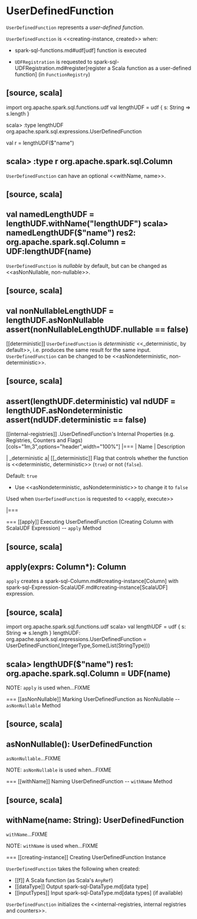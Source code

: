 # UserDefinedFunction

`UserDefinedFunction` represents a *user-defined function*.

`UserDefinedFunction` is <<creating-instance, created>> when:

* spark-sql-functions.md#udf[udf] function is executed

* `UDFRegistration` is requested to spark-sql-UDFRegistration.md#register[register a Scala function as a user-defined function] (in `FunctionRegistry`)

[source, scala]
----
import org.apache.spark.sql.functions.udf
val lengthUDF = udf { s: String => s.length }

scala> :type lengthUDF
org.apache.spark.sql.expressions.UserDefinedFunction

val r = lengthUDF($"name")

scala> :type r
org.apache.spark.sql.Column
----

`UserDefinedFunction` can have an optional <<withName, name>>.

[source, scala]
----
val namedLengthUDF = lengthUDF.withName("lengthUDF")
scala> namedLengthUDF($"name")
res2: org.apache.spark.sql.Column = UDF:lengthUDF(name)
----

`UserDefinedFunction` is *nullable* by default, but can be changed as <<asNonNullable, non-nullable>>.

[source, scala]
----
val nonNullableLengthUDF = lengthUDF.asNonNullable
assert(nonNullableLengthUDF.nullable == false)
----

[[deterministic]]
`UserDefinedFunction` is *deterministic* <<_deterministic, by default>>, i.e. produces the same result for the same input. `UserDefinedFunction` can be changed to be <<asNondeterministic, non-deterministic>>.

[source, scala]
----
assert(lengthUDF.deterministic)
val ndUDF = lengthUDF.asNondeterministic
assert(ndUDF.deterministic == false)
----

[[internal-registries]]
.UserDefinedFunction's Internal Properties (e.g. Registries, Counters and Flags)
[cols="1m,3",options="header",width="100%"]
|===
| Name
| Description

| _deterministic
a| [[_deterministic]] Flag that controls whether the function is <<deterministic, deterministic>> (`true`) or not (`false`).

Default: `true`

* Use <<asNondeterministic, asNondeterministic>> to change it to `false`

Used when `UserDefinedFunction` is requested to <<apply, execute>>

|===

=== [[apply]] Executing UserDefinedFunction (Creating Column with ScalaUDF Expression) -- `apply` Method

[source, scala]
----
apply(exprs: Column*): Column
----

`apply` creates a spark-sql-Column.md#creating-instance[Column] with spark-sql-Expression-ScalaUDF.md#creating-instance[ScalaUDF] expression.

[source, scala]
----
import org.apache.spark.sql.functions.udf
scala> val lengthUDF = udf { s: String => s.length }
lengthUDF: org.apache.spark.sql.expressions.UserDefinedFunction = UserDefinedFunction(<function1>,IntegerType,Some(List(StringType)))

scala> lengthUDF($"name")
res1: org.apache.spark.sql.Column = UDF(name)
----

NOTE: `apply` is used when...FIXME

=== [[asNonNullable]] Marking UserDefinedFunction as NonNullable -- `asNonNullable` Method

[source, scala]
----
asNonNullable(): UserDefinedFunction
----

`asNonNullable`...FIXME

NOTE: `asNonNullable` is used when...FIXME

=== [[withName]] Naming UserDefinedFunction -- `withName` Method

[source, scala]
----
withName(name: String): UserDefinedFunction
----

`withName`...FIXME

NOTE: `withName` is used when...FIXME

=== [[creating-instance]] Creating UserDefinedFunction Instance

`UserDefinedFunction` takes the following when created:

* [[f]] A Scala function (as Scala's `AnyRef`)
* [[dataType]] Output spark-sql-DataType.md[data type]
* [[inputTypes]] Input spark-sql-DataType.md[data types] (if available)

`UserDefinedFunction` initializes the <<internal-registries, internal registries and counters>>.
